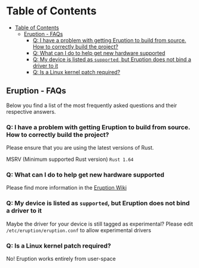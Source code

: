 # Table of Contents

- [Table of Contents](#table-of-contents)
  - [Eruption - FAQs](#eruption---faqs)
    - [Q: I have a problem with getting Eruption to build from source. How to correctly build the project?](#q-i-have-a-problem-with-getting-eruption-to-build-from-source-how-to-correctly-build-the-project)
    - [Q: What can I do to help get new hardware supported](#q-what-can-i-do-to-help-get-new-hardware-supported)
    - [Q: My device is listed as `supported`, but Eruption does not bind a driver to it](#q-my-device-is-listed-as-supported-but-eruption-does-not-bind-a-driver-to-it)
    - [Q: Is a Linux kernel patch required?](#q-is-a-linux-kernel-patch-required)

## Eruption - FAQs

Below you find a list of the most frequently asked questions and their respective answers.

### Q: I have a problem with getting Eruption to build from source. How to correctly build the project?

Please ensure that you are using the latest versions of Rust.

MSRV (Minimum supported Rust version) `Rust 1.64`

### Q: What can I do to help get new hardware supported

Please find more information in the [Eruption Wiki](https://github.com/X3n0m0rph59/eruption/wiki)

### Q: My device is listed as `supported`, but Eruption does not bind a driver to it

Maybe the driver for your device is still tagged as experimental? Please edit `/etc/eruption/eruption.conf` to allow experimental drivers

### Q: Is a Linux kernel patch required?

No! Eruption works entirely from user-space

